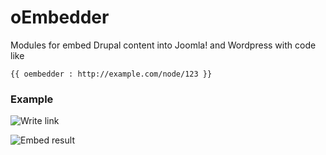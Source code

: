 oEmbedder
=========

Modules for embed Drupal content into Joomla! and Wordpress with code like

```
{{ oembedder : http://example.com/node/123 }}
```

### Example

![Write link](http://www.elibsystem.ru/sites/default/files/docs/oembedder/joomla/oembedder-joomla-example.png "Write link")

![Embed result](http://www.elibsystem.ru/sites/default/files/docs/joomla/oembedder/oembedder-joomla-page-result.png "Embed Result")
